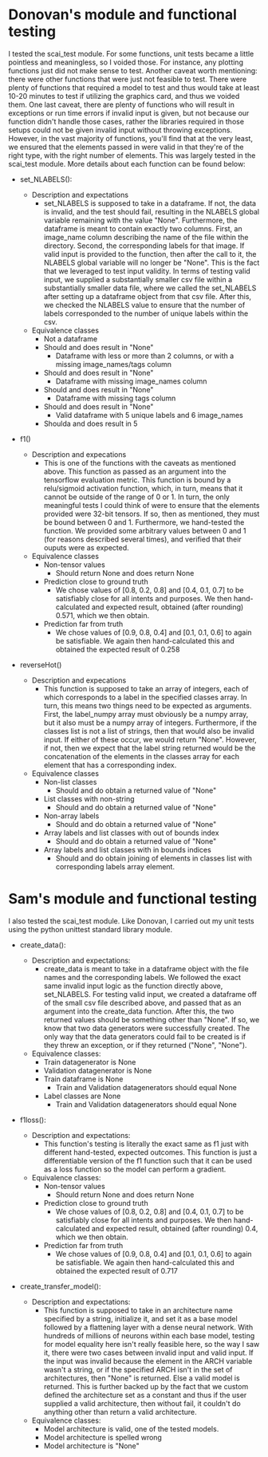 # Donovan's module and functional testing
I tested the scai_test module. For some functions, unit tests became a little pointless
and meaningless, so I voided those. For instance, any plotting functions just did not
make sense to test. Another caveat worth mentioning: there were other functions that were
just not feasible to test. There were plenty of functions that required a model to test and
thus would take at least 10-20 minutes to test if utilizing the graphics card, and thus
we voided them. One last caveat, there are plenty of functions who will result in exceptions
or run time errors if invalid input is given, but not because our function didn't handle those
cases, rather the libraries required in those setups could not be given invalid input
without throwing exceptions. However, in the vast majority of functions, you'll find that at
the very least, we ensured that the elements passed in were valid in that they're of the right type,
with the right number of elements. This was largely tested in the scai_test module. More details
about each function can be found below:

* set_NLABELS():
    * Description and expectations
        * set_NLABELS is supposed to take in a dataframe. If not, the data is invalid, and the test should fail, resulting in the NLABELS global variable remaining with the value "None". Furthermore, the dataframe is meant to contain exactly two columns. First, an image_name column describing the name of the file within the directory. Second, the corresponding labels for that image. If valid input is provided to the function, then after the call to it, the NLABELS global variable will no longer be "None". This is the fact that we leveraged to test input validity. In terms of testing valid input, we supplied a substantially smaller csv file within a substantially smaller data file, where we called the set_NLABELS after setting up a dataframe object from that csv file. After this, we checked the NLABELS value to ensure that the number of labels corresponded to the number of unique labels within the csv.
    * Equivalence classes
        * Not a dataframe
        * Should and does result in "None"
            * Dataframe with less or more than 2 columns, or with a missing image_names/tags column
        * Should and does result in "None"
            * Dataframe with missing image_names column
        * Should and does result in "None"
            * Dataframe with missing tags column
        * Should and does result in "None"
            * Valid dataframe with 5 unique labels and 6 image_names
        * Shoulda and does result in 5

* f1()
    * Description and expecations
        * This is one of the functions with the caveats as mentioned above. This function as passed as an argument into the tensorflow evaluation metric. This function is bound by a relu/sigmoid activation function, which, in turn, means that it cannot be outside of the range of 0 or 1. In turn, the only meaningful tests I could think of were to ensure that the elements provided were 32-bit tensors. If so, then as mentioned, they must be bound between 0 and 1. Furthermore, we hand-tested the function. We provided some arbitrary values between 0 and 1 (for reasons described several times), and verified that their ouputs were as expected.
    * Equivalence classes
        * Non-tensor values
            * Should return None and does return None
        * Prediction close to ground truth
            * We chose values of [0.8, 0.2, 0.8] and [0.4, 0.1, 0.7] to be satisfiably close for all intents and purposes. We then hand-calculated and expected result, obtained (after rounding) 0.571, which we then obtain.
        * Prediction far from truth
            * We chose values of [0.9, 0.8, 0.4] and [0.1, 0.1, 0.6] to again be satisfiable. We again then hand-calculated this and obtained the expected result of 0.258

* reverseHot()
    * Description and expecations
        * This function is supposed to take an array of integers, each of which corresponds to a label in the specified classes array. In turn, this means two things need to be expected as arguments. First, the label_numpy array must obviously be a numpy array, but it also must be a numpy array of integers. Furthermore, if the classes list is not a list of strings, then that would also be invalid input. If either of these occur, we would return "None". However, if not, then we expect that the label string returned would be the concatenation of the elements in the classes array for each element that has a corresponding index.
    * Equivalence classes
        * Non-list classes
            * Should and do obtain a returned value of "None"
        * List classes with non-string
            * Should and do obtain a returned value of "None"
        * Non-array labels
            * Should and do obtain a returned value of "None"
        * Array labels and list classes with out of bounds index
            * Should and do obtain a returned value of "None"
        * Array labels and list classes with in bounds indices
            * Should and do obtain joining of elements in classes list with corresponding labels array element.

# Sam's module and functional testing
I also tested the scai_test module. Like Donovan, I carried out my unit tests using the python unittest standard library module. 

* create_data():
    * Description and expectations:
        * create_data is meant to take in a dataframe object with the file names and the corresponding labels.
        We followed the exact same invalid input logic as the function directly above, set_NLABELS. For testing valid
        input, we created a dataframe off of the small csv file described above, and passed that as an argument
        into the create_data function. After this, the two returned values should be something other than "None".
        If so, we know that two data generators were successfully created. The only way that the data generators
        could fail to be created is if they threw an exception, or if they returned ("None", "None").
    * Equivalence classes:
        * Train datagenerator is None
        * Validation datagenerator is None
        * Train dataframe is None
            * Train and Validation datagenerators should equal None
        * Label classes are None
            * Train and Validation datagenerators should equal None

* f1loss():
    * Description and expectations:
        * This function's testing is literally the exact same as f1 just with different hand-tested, expected outcomes.
        This function is just a differentiable version of the f1 function such that it can be used as a loss function
        so the model can perform a gradient.
    * Equivalence classes:
        * Non-tensor values
            * Should return None and does return None
        * Prediction close to ground truth
            * We chose values of [0.8, 0.2, 0.8] and [0.4, 0.1, 0.7] to be satisfiably close for all intents and purposes. We then hand-calculated and expected result, obtained (after rounding) 0.4, which we then obtain.
        * Prediction far from truth
            * We chose values of [0.9, 0.8, 0.4] and [0.1, 0.1, 0.6] to again be satisfiable. We again then hand-calculated this and obtained the expected result of 0.717

* create_transfer_model():
    * Description and expectations:
        * This function is supposed to take in an architecture name specified by a string, initialize it,
        and set it as a base model followed by a flattening layer with a dense neural network. With hundreds of millions
        of neurons within each base model, testing for model equality here isn't really feasible here, so the way I saw it,
        there were two cases between invalid input and valid input. If the input was invalid because the element in the ARCH
        variable wasn't a string, or if the specified ARCH isn't in the set of architectures, then "None" is returned. Else
        a valid model is returned. This is further backed up by the fact that we custom defined the architecture set as a constant
        and thus if the user supplied a valid architecture, then without fail, it couldn't do anything other than return a valid
        architecture.
    * Equivalence classes:
        * Model architecture is valid, one of the tested models.
        * Model architecture is spelled wrong
        * Model architecture is "None"